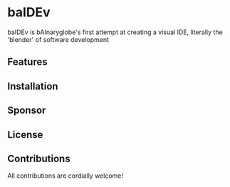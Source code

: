 # baIDEv

baIDEv is bAInaryglobe's first attempt at creating a visual IDE, literally the 'blender' of software development

## Features

## Installation

## Sponsor

## License

## Contributions

All contributions are cordially welcome!